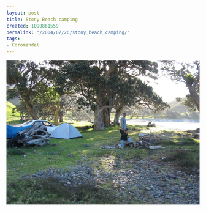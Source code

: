 ```yaml
---
layout: post
title: Stony Beach camping
created: 1090861559
permalink: "/2004/07/26/stony_beach_camping/"
tags:
- Coromandel
---
```


<img src="/image/images/img_2324-780.jpg"/>

